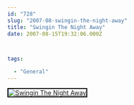 ```yaml
---
id: "728"
slug: "2007-08-swingin-the-night-away"
title: "Swingin The Night Away"
date: 2007-08-15T19:32:06.000Z



tags:

  - "General"
---
```

<div class="sqs-html-content">
  <div style="float: left; margin-right: 10px; margin-bottom: 10px;"> <a href="http://www.flickr.com/photos/mclazarus/1131711074/" title="Swingin The Night Away"><img src="http://farm2.static.flickr.com/1159/1131711074_03e8e6e283_m.jpg" alt="Swingin The Night Away" style="border: solid 2px #000000;" /></a>
</div>
<p><br clear="all" /></p>
</div>

